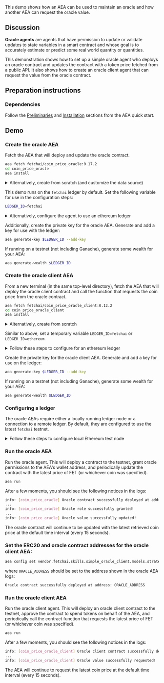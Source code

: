 This demo shows how an AEA can be used to maintain an oracle and how another AEA can request the oracle value.

## Discussion

**Oracle agents** are agents that have permission to update or validate updates to state variables in a smart contract and whose goal is to accurately estimate or predict some real world quantity or quantities.

This demonstration shows how to set up a simple oracle agent who deploys an oracle contract and updates the contract with a token price fetched from a public API. It also shows how to create an oracle client agent that can request the value from the oracle contract.

## Preparation instructions
 
### Dependencies

Follow the <a href="../quickstart/#preliminaries">Preliminaries</a> and <a href="../quickstart/#installation">Installation</a> sections from the AEA quick start.

## Demo

### Create the oracle AEA

Fetch the AEA that will deploy and update the oracle contract.

``` bash
aea fetch fetchai/coin_price_oracle:0.17.2
cd coin_price_oracle
aea install
```

<details><summary>Alternatively, create from scratch (and customize the data source)</summary>
<p>

Create the AEA that will deploy the contract.

``` bash
aea create coin_price_oracle
cd coin_price_oracle
aea add connection fetchai/http_client:0.24.2
aea add connection fetchai/ledger:0.21.1
aea add connection fetchai/prometheus:0.9.2
aea add skill fetchai/advanced_data_request:0.7.2
aea add skill fetchai/simple_oracle:0.16.1
aea config set --type dict agent.dependencies \
'{
  "aea-ledger-fetchai": {"version": "<2.0.0,>=1.0.0"},
  "aea-ledger-ethereum": {"version": "<2.0.0,>=1.0.0"}
}'
aea config set agent.default_connection fetchai/ledger:0.21.1
aea install
```

Set the URL for the data request skill:
``` bash
aea config set --type str vendor.fetchai.skills.advanced_data_request.models.advanced_data_request_model.args.url "https://api.coingecko.com/api/v3/simple/price?ids=fetch-ai&vs_currencies=usd"
```

Specify the name and JSON path of the data to fetch from the API:
``` bash
aea config set --type list vendor.fetchai.skills.advanced_data_request.models.advanced_data_request_model.args.outputs '[{"name": "price", "json_path": "fetch-ai.usd"}]'
```

Set the name of the oracle value in the simple oracle skill:
``` bash
aea config set vendor.fetchai.skills.simple_oracle.models.strategy.args.oracle_value_name price
```

Then update the agent configuration with the default routing:
``` bash
aea config set --type dict agent.default_routing \
'{
"fetchai/contract_api:1.1.2": "fetchai/ledger:0.21.1",
"fetchai/http:1.1.2": "fetchai/http_client:0.24.2",
"fetchai/ledger_api:1.1.2": "fetchai/ledger:0.21.1"
}'
```

Update the default ledger.
``` bash
aea config set agent.default_ledger fetchai
```

Set the following configuration for the oracle skill:
``` bash
aea config set vendor.fetchai.skills.simple_oracle.models.strategy.args.ledger_id fetchai
aea config set vendor.fetchai.skills.simple_oracle.models.strategy.args.update_function update_oracle_value
```

</p>
</details>

This demo runs on the `fetchai` ledger by default. Set the following variable for use in the configuration steps:
``` bash
LEDGER_ID=fetchai
```

<details><summary>Alternatively, configure the agent to use an ethereum ledger</summary>
<p>

``` bash
LEDGER_ID=ethereum
```

Update the default ledger.
``` bash
aea config set agent.default_ledger ethereum
```

Set the following configuration for the oracle skill:
``` bash
aea config set vendor.fetchai.skills.simple_oracle.models.strategy.args.ledger_id ethereum
aea config set vendor.fetchai.skills.simple_oracle.models.strategy.args.update_function updateOracleValue
```

</p>
</details>

Additionally, create the private key for the oracle AEA. Generate and add a key for use with the ledger:
``` bash
aea generate-key $LEDGER_ID --add-key
```

If running on a testnet (not including Ganache), generate some wealth for your AEA:
``` bash
aea generate-wealth $LEDGER_ID
```

### Create the oracle client AEA

From a new terminal (in the same top-level directory), fetch the AEA that will deploy the oracle client contract and call the function that requests the coin price from the oracle contract.

``` bash
aea fetch fetchai/coin_price_oracle_client:0.12.2
cd coin_price_oracle_client
aea install
```

<details><summary>Alternatively, create from scratch</summary>
<p>

Create the AEA that will deploy the contract.

``` bash
aea create coin_price_oracle_client
cd coin_price_oracle_client
aea add connection fetchai/http_client:0.24.2
aea add connection fetchai/ledger:0.21.1
aea add skill fetchai/simple_oracle_client:0.13.1
aea config set --type dict agent.dependencies \
'{
  "aea-ledger-fetchai": {"version": "<2.0.0,>=1.0.0"},
  "aea-ledger-ethereum": {"version": "<2.0.0,>=1.0.0"}
}'
aea config set agent.default_connection fetchai/ledger:0.21.1
aea install
```

Then update the agent configuration with the default routing:
``` bash
aea config set --type dict agent.default_routing \
'{
"fetchai/contract_api:1.1.2": "fetchai/ledger:0.21.1",
"fetchai/http:1.1.2": "fetchai/http_client:0.24.2",
"fetchai/ledger_api:1.1.2": "fetchai/ledger:0.21.1"
}'
```

Set the default ledger:
``` bash
aea config set agent.default_ledger fetchai
```
Set the following configuration for the oracle client skill:
``` bash
aea config set vendor.fetchai.skills.simple_oracle_client.models.strategy.args.ledger_id fetchai
aea config set vendor.fetchai.skills.simple_oracle_client.models.strategy.args.query_function query_oracle_value
```

</p>
</details>

Similar to above, set a temporary variable `LEDGER_ID=fetchai` or `LEDGER_ID=ethereum`.

<details><summary>Follow these steps to configure for an ethereum ledger</summary>
<p>

Set the default ledger:
``` bash
aea config set agent.default_ledger ethereum
```
Set the following configuration for the oracle client skill:
``` bash
aea config set vendor.fetchai.skills.simple_oracle_client.models.strategy.args.ledger_id ethereum
aea config set vendor.fetchai.skills.simple_oracle_client.models.strategy.args.query_function queryOracleValue
```

</p>
</details>

Create the private key for the oracle client AEA. Generate and add a key for use on the ledger:

``` bash
aea generate-key $LEDGER_ID --add-key
```

If running on a testnet (not including Ganache), generate some wealth for your AEA:
``` bash
aea generate-wealth $LEDGER_ID
```

### Configuring a ledger

The oracle AEAs require either a locally running ledger node or a connection to a remote ledger. By default, they are configured to use the latest `fetchai` testnet.

<details><summary>Follow these steps to configure local Ethereum test node</summary>
<p>

The easiest way to test the oracle agents on an Ethereum-based ledger to set up a local test node using Ganache. This can be done by running the following docker command from the directory you started from (in a new terminal). This command will also fund the accounts of the AEAs:

``` bash
docker run -p 8545:8545 trufflesuite/ganache-cli:latest --verbose --gasPrice=0 --gasLimit=0x1fffffffffffff --account="$(cat coin_price_oracle/ethereum_private_key.txt),1000000000000000000000" --account="$(cat coin_price_oracle_client/ethereum_private_key.txt),1000000000000000000000"
```

Run the following Python script (with <code>web3</code> installed) from the top-level directory to deploy a mock Fetch ERC20 contract and give some test FET to the client agent.

``` python
import json
import os
from web3 import Web3

FILE_DIR = os.path.dirname(os.path.realpath(__file__))
CONTRACT_PATH = os.path.join(FILE_DIR, "coin_price_oracle_client/vendor/fetchai/contracts/fet_erc20/build/FetERC20Mock.json")
ORACLE_PRIVATE_KEY_PATH = os.path.join(FILE_DIR, "coin_price_oracle/ethereum_private_key.txt")
CLIENT_PRIVATE_KEY_PATH = os.path.join(FILE_DIR, "coin_price_oracle_client/ethereum_private_key.txt")

# Solidity source code
with open(CONTRACT_PATH) as file:
    compiled_sol = json.load(file)

# web3.py instance
w3 = Web3(Web3.HTTPProvider('http://127.0.0.1:8545'))

# Import oracle account from private key and set to default account
with open(ORACLE_PRIVATE_KEY_PATH) as file:
    private_key = file.read()
oracle_account = w3.eth.account.privateKeyToAccount(private_key)
w3.eth.defaultAccount = oracle_account.address

# Import client account from private key
with open(CLIENT_PRIVATE_KEY_PATH) as file:
    private_key = file.read()
client_account = w3.eth.account.privateKeyToAccount(private_key)

# Deploy mock Fetch ERC20 contract
FetERC20Mock = w3.eth.contract(abi=compiled_sol['abi'], bytecode=compiled_sol['bytecode'])

# Submit the transaction that deploys the contract
tx_hash = FetERC20Mock.constructor(
    name="FetERC20Mock",
    symbol="MFET",
    initialSupply=int(1e23),
    decimals_=18).transact()

# Wait for the transaction to be mined, and get the transaction receipt
tx_receipt = w3.eth.waitForTransactionReceipt(tx_hash)

# Print out the contract address
print("FetERC20Mock contract deployed at:", tx_receipt.contractAddress)

# Get deployed contract
fet_erc20_mock = w3.eth.contract(address=tx_receipt.contractAddress, abi=compiled_sol['abi'])

# Transfer some test FET to oracle client account
tx_hash = fet_erc20_mock.functions.transfer(client_account.address, int(1e20)).transact()
tx_receipt = w3.eth.waitForTransactionReceipt(tx_hash)
```

Set the ERC20 contract address for the oracle AEA
``` bash
aea config set vendor.fetchai.skills.simple_oracle.models.strategy.args.erc20_address $ERC20_ADDRESS
```
as well as for the oracle client AEA
``` bash
aea config set vendor.fetchai.skills.simple_oracle_client.models.strategy.args.erc20_address $ERC20_ADDRESS
```
where `ERC20_ADDRESS` is in the output of the script above.

</p>
</details>

### Run the oracle AEA

Run the oracle agent. This will deploy a contract to the testnet, grant oracle permissions to the AEA's wallet address, and periodically update the contract with the latest price of FET (or whichever coin was specified).
``` bash
aea run
```

After a few moments, you should see the following notices in the logs:
``` bash
info: [coin_price_oracle] Oracle contract successfully deployed at address: ...
...
info: [coin_price_oracle] Oracle role successfully granted!
...
info: [coin_price_oracle] Oracle value successfully updated!
```
The oracle contract will continue to be updated with the latest retrieved coin price at the default time interval (every 15 seconds).

### Set the ERC20 and oracle contract addresses for the oracle client AEA:
``` bash
aea config set vendor.fetchai.skills.simple_oracle_client.models.strategy.args.oracle_contract_address $ORACLE_ADDRESS
```
where `ORACLE_ADDRESS` should be set to the address shown in the oracle AEA logs:
``` bash
Oracle contract successfully deployed at address: ORACLE_ADDRESS
```

### Run the oracle client AEA

Run the oracle client agent. This will deploy an oracle client contract to the testnet, approve the contract to spend tokens on behalf of the AEA, and periodically call the contract function that requests the latest price of FET (or whichever coin was specified).
``` bash
aea run
```

After a few moments, you should see the following notices in the logs:
``` bash
info: [coin_price_oracle_client] Oracle client contract successfully deployed at address: ...
...
info: [coin_price_oracle_client] Oracle value successfully requested!
```
The AEA will continue to request the latest coin price at the default time interval (every 15 seconds).
